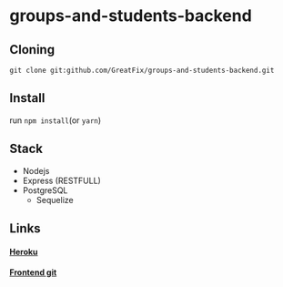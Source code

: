 # groups-and-students-backend

## Cloning

`git clone git:github.com/GreatFix/groups-and-students-backend.git`

## Install

run `npm install`(or `yarn`)

## Stack
  - Nodejs
  - Express (RESTFULL)
  - PostgreSQL
    - Sequelize
    
## Links

#### [Heroku](https://rest-groups-and-students.herokuapp.com/)
#### [Frontend git](https://github.com/GreatFix/groups-and-students)
